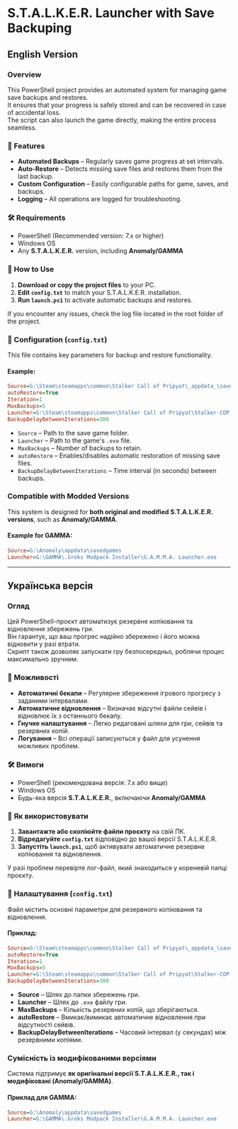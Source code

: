 # S.T.A.L.K.E.R. Launcher with Save Backuping

## English Version

### Overview

This PowerShell project provides an automated system for managing game save backups and restores.  
It ensures that your progress is safely stored and can be recovered in case of accidental loss.  
The script can also launch the game directly, making the entire process seamless.

### 📌 Features

- **Automated Backups** – Regularly saves game progress at set intervals.
- **Auto-Restore** – Detects missing save files and restores them from the last backup.
- **Custom Configuration** – Easily configurable paths for game, saves, and backups.
- **Logging** – All operations are logged for troubleshooting.

### 🛠 Requirements

- PowerShell (Recommended version: 7.x or higher)
- Windows OS
- Any **S.T.A.L.K.E.R.** version, including **Anomaly/GAMMA**

### 🚀 How to Use

1. **Download or copy the project files** to your PC.
2. **Edit `config.txt`** to match your S.T.A.L.K.E.R. installation.
3. **Run `launch.ps1`** to activate automatic backups and restores.

If you encounter any issues, check the log file located in the root folder of the project.

### 📁 Configuration (`config.txt`)

This file contains key parameters for backup and restore functionality.

#### Example:

```ini
Source=G:\Steam\steamapps\common\Stalker Call of Pripyat\_appdata_\savedgames
autoRestore=True
Iteration=1
MaxBackups=5
Launcher=G:\Steam\steamapps\common\Stalker Call of Pripyat\Stalker-COP.exe
BackupDelayBetweenIterations=300
```

- `Source` – Path to the save game folder.
- `Launcher` – Path to the game's `.exe` file.
- `MaxBackups` – Number of backups to retain.
- `autoRestore` – Enables/disables automatic restoration of missing save files.
- `BackupDelayBetweenIterations` – Time interval (in seconds) between backups.

### Compatible with Modded Versions

This system is designed for **both original and modified S.T.A.L.K.E.R. versions**, such as **Anomaly/GAMMA**.

#### Example for GAMMA:

```ini
Source=G:\Anomaly\appdata\savedgames
Launcher=G:\GAMMA\.Groks Modpack Installer\G.A.M.M.A. Launcher.exe
```


---

## Українська версія

### Огляд

Цей PowerShell-проєкт автоматизує резервне копіювання та відновлення збережень гри.  
Він гарантує, що ваш прогрес надійно збережено і його можна відновити у разі втрати.  
Скрипт також дозволяє запускати гру безпосередньо, роблячи процес максимально зручним.

### 📌 Можливості

- **Автоматичні бекапи** – Регулярне збереження ігрового прогресу з заданими інтервалами.
- **Автоматичне відновлення** – Визначає відсутні файли сейвів і відновлює їх з останнього бекапу.
- **Гнучке налаштування** – Легко редаговані шляхи для гри, сейвів та резервних копій.
- **Логування** – Всі операції записуються у файл для усунення можливих проблем.

### 🛠 Вимоги

- PowerShell (рекомендована версія: 7.x або вище)
- Windows OS
- Будь-яка версія **S.T.A.L.K.E.R.**, включаючи **Anomaly/GAMMA**

### 🚀 Як використовувати

1. **Завантажте або скопіюйте файли проєкту** на свій ПК.
2. **Відредагуйте `config.txt`** відповідно до вашої версії S.T.A.L.K.E.R.
3. **Запустіть `launch.ps1`**, щоб активувати автоматичне резервне копіювання та відновлення.

У разі проблем перевірте лог-файл, який знаходиться у кореневій папці проєкту.

### 📁 Налаштування (`config.txt`)

Файл містить основні параметри для резервного копіювання та відновлення.

#### Приклад:

```ini
Source=G:\Steam\steamapps\common\Stalker Call of Pripyat\_appdata_\savedgames
autoRestore=True
Iteration=1
MaxBackups=5
Launcher=G:\Steam\steamapps\common\Stalker Call of Pripyat\Stalker-COP.exe
BackupDelayBetweenIterations=300
```


- **Source** – Шлях до папки збережень гри.
- **Launcher** – Шлях до `.exe` файлу гри.
- **MaxBackups** – Кількість резервних копій, що зберігаються.
- **autoRestore** – Вмикає/вимикає автоматичне відновлення при відсутності сейвів.
- **BackupDelayBetweenIterations** – Часовий інтервал (у секундах) між резервними копіями.

### Сумісність із модифікованими версіями

Система підтримує **як оригінальні версії S.T.A.L.K.E.R., так і модифіковані (Anomaly/GAMMA)**.

#### Приклад для GAMMA:

```ini
Source=G:\Anomaly\appdata\savedgames
Launcher=G:\GAMMA\.Groks Modpack Installer\G.A.M.M.A. Launcher.exe
```